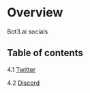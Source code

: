# Overview

Bot3.ai socials

## Table of contents

4.1 [Twitter](4.1_Twitter.md)

4.2 [Discord](4.2_Discord.md)